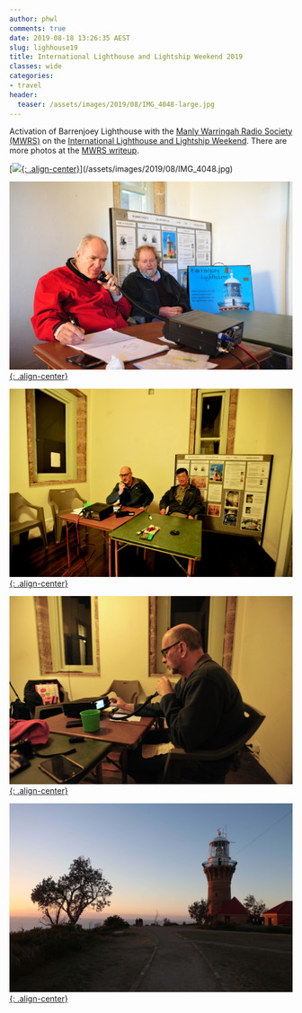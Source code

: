 ```yaml
---
author: phwl
comments: true
date: 2019-08-18 13:26:35 AEST
slug: lighhouse19
title: International Lighthouse and Lightship Weekend 2019
classes: wide
categories:
- travel
header:
  teaser: /assets/images/2019/08/IMG_4048-large.jpg
---
```


Activation of Barrenjoey Lighthouse with the [Manly Warringah Radio Society (MWRS)](https://www.mwrs.org.au/)
on the [International Lighthouse and Lightship Weekend](https://www.facebook.com/ILLWeekend/). There are more photos at the [MWRS writeup](https://www.mwrs.org.au/2019/08/19/illw-2019-vk2mb-at-barrenjoey-lighthouse/).

[[![](/assets/images/2019/08/IMG_4048.jpg){: .align-center}](/assets/images/2019/08/IMG_4048.jpg)](/assets/images/2019/08/IMG_4048.jpg)

[![](/assets/images/2019/08/DSC_5942.jpg){: .align-center}](/assets/images/2019/08/DSC_5942.jpg)

[![](/assets/images/2019/08/DSC_5976.jpg){: .align-center}](/assets/images/2019/08/DSC_5976.jpg)

[![](/assets/images/2019/08/DSC_5985.jpg){: .align-center}](/assets/images/2019/08/DSC_5985.jpg)

[![](/assets/images/2019/08/IMG_1243.jpeg){: .align-center}](/assets/images/2019/08/IMG_1243.jpeg)

